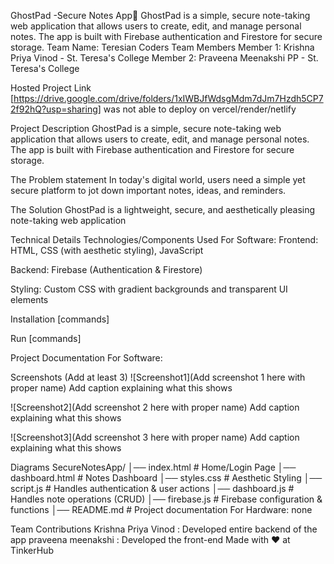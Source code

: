 GhostPad -Secure Notes App🎯
GhostPad is a simple, secure note-taking web application that allows users to create, edit, and manage personal notes. 
The app is built with Firebase authentication and Firestore for secure storage.
Team Name: Teresian Coders
Team Members
Member 1: Krishna Priya Vinod - St. Teresa's College
Member 2: Praveena Meenakshi PP - St. Teresa's College

Hosted Project Link
[https://drive.google.com/drive/folders/1xIWBJfWdsgMdm7dJm7Hzdh5CP72f92hQ?usp=sharing]
was not able to deploy on vercel/render/netlify

Project Description
GhostPad is a simple, secure note-taking web application 
that allows users to create, edit, and manage personal notes.
The app is built with Firebase authentication and Firestore for secure storage.

The Problem statement
In today's digital world, users need a simple yet secure platform to jot down important notes, ideas, and reminders.

The Solution
GhostPad is a lightweight, secure, and aesthetically pleasing note-taking web application

Technical Details
Technologies/Components Used
For Software:
Frontend: HTML, CSS (with aesthetic styling), JavaScript

Backend: Firebase (Authentication & Firestore)

Styling: Custom CSS with gradient backgrounds and transparent UI elements

Installation
[commands]

Run
[commands]

Project Documentation
For Software:

Screenshots (Add at least 3)
![Screenshot1](Add screenshot 1 here with proper name) Add caption explaining what this shows

![Screenshot2](Add screenshot 2 here with proper name) Add caption explaining what this shows

![Screenshot3](Add screenshot 3 here with proper name) Add caption explaining what this shows

Diagrams
SecureNotesApp/
│── index.html        # Home/Login Page
│── dashboard.html    # Notes Dashboard
│── styles.css        # Aesthetic Styling
│── script.js         # Handles authentication & user actions
│── dashboard.js      # Handles note operations (CRUD)
│── firebase.js       # Firebase configuration & functions
│── README.md         # Project documentation
For Hardware:
none

Team Contributions
Krishna Priya Vinod : Developed entire backend of the app
praveena meenakshi : Developed the front-end
Made with ❤️ at TinkerHub

